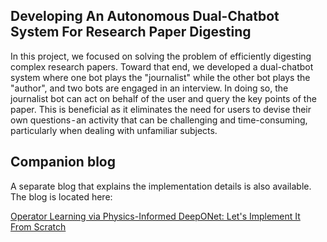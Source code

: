 ## Developing An Autonomous Dual-Chatbot System For Research Paper Digesting

In this project, we focused on solving the problem of efficiently digesting complex research papers. Toward that end, we developed a dual-chatbot system where one bot plays the "journalist" while the other bot plays the "author", and two bots are engaged in an interview. In doing so, the journalist bot can act on behalf of the user and query the key points of the paper. This is beneficial as it eliminates the need for users to devise their own questions - an activity that can be challenging and time-consuming, particularly when dealing with unfamiliar subjects.


## Companion blog

A separate blog that explains the implementation details is also available. The blog is located here:

[Operator Learning via Physics-Informed DeepONet: Let's Implement It From Scratch]()